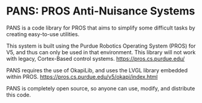 # PANS: PROS Anti-Nuisance Systems
PANS is a code library for PROS that aims to simplify some difficult tasks by creating easy-to-use utilities.

This system is built using the Purdue Robotics Operating System (PROS) for V5, and thus can only be used in that environment.  This library will not work with legacy, Cortex-Based control systems.
https://pros.cs.purdue.edu/

PANS requires the use of OkapiLib, and uses the LVGL library embedded within PROS.
https://pros.cs.purdue.edu/v5/okapi/index.html

PANS is completely open source, so anyone can use, modify, and distribute this code.
